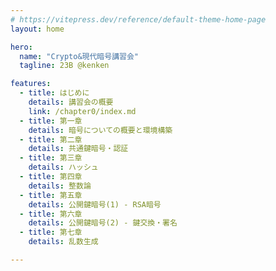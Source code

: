 ```yaml
---
# https://vitepress.dev/reference/default-theme-home-page
layout: home

hero:
  name: "Crypto&現代暗号講習会"
  tagline: 23B @kenken

features:
  - title: はじめに
    details: 講習会の概要
    link: /chapter0/index.md
  - title: 第一章
    details: 暗号についての概要と環境構築
  - title: 第二章
    details: 共通鍵暗号・認証
  - title: 第三章
    details: ハッシュ
  - title: 第四章
    details: 整数論
  - title: 第五章
    details: 公開鍵暗号(1) - RSA暗号
  - title: 第六章
    details: 公開鍵暗号(2) - 鍵交換・署名
  - title: 第七章
    details: 乱数生成

---
```


